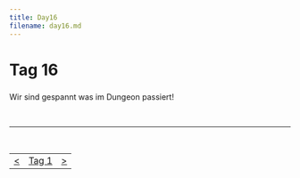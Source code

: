 ```yaml
---
title: Day16
filename: day16.md
--- 
```


# Tag 16
###  
Wir sind gespannt was im Dungeon passiert!

<br>

----
<br>
<table style="margin-left: auto; margin-right: auto;">
  <tr>
    <td><a href="day15.md"><</a></td>
    <td><a href="README.md">Tag 1</a></td>
    <td><a href="day17.md">></a></td>
  </tr>
</table>